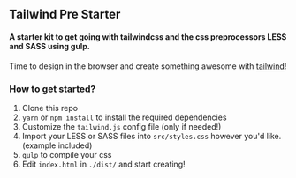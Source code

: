 ## Tailwind Pre Starter

#### A starter kit to get going with tailwindcss and the css preprocessors LESS and SASS using gulp.

Time to design in the browser and create something awesome with [tailwind](https://tailwindcss.com)!

### How to get started?

1. Clone this repo
2. `yarn` or `npm install` to install the required dependencies
3. Customize the `tailwind.js` config file (only if needed!)
4. Import your LESS or SASS files into `src/styles.css` however you'd like. (example included)
5. `gulp` to compile your css
6. Edit `index.html` in `./dist/` and start creating!
